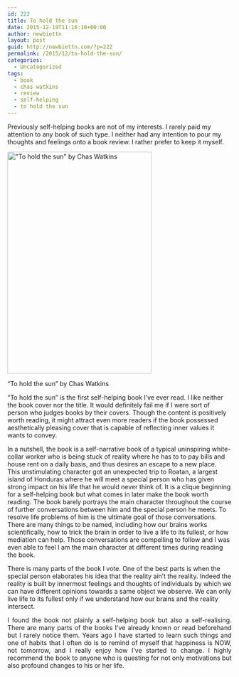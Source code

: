 ```yaml
---
id: 222
title: To hold the sun
date: 2015-12-19T11:16:10+00:00
author: newbiettn
layout: post
guid: http://newbiettn.com/?p=222
permalink: /2015/12/to-hold-the-sun/
categories:
  - Uncategorized
tags:
  - book
  - chas watkins
  - review
  - self-helping
  - to hold the sun
---
```

Previously self-helping books are not of my interests. I rarely paid my attention to any book of such type. I neither had any intention to pour my thoughts and feelings onto a book review. I rather prefer to keep it myself.

<div id="attachment_223" style="width: 334px" class="wp-caption aligncenter">
  <img class="wp-image-223 size-full" src="http://newbiettn.com/wp-content/uploads/2015/12/51IIT4LfKeL._SX322_BO1204203200_.jpg" alt="&quot;To hold the sun&quot; by Chas Watkins" width="324" height="499" srcset="http://newbiettn.com/wp-content/uploads/2015/12/51IIT4LfKeL._SX322_BO1204203200_.jpg 324w, http://newbiettn.com/wp-content/uploads/2015/12/51IIT4LfKeL._SX322_BO1204203200_-195x300.jpg 195w" sizes="(max-width: 324px) 100vw, 324px" />
  
  <p class="wp-caption-text">
    &#8220;To hold the sun&#8221; by Chas Watkins
  </p>
</div>

&#8220;To hold the sun&#8221; is the first self-helping book I&#8217;ve ever read. I like neither the book cover nor the title. It would definitely fail me if I were sort of person who judges books by their covers. Though the content is positively worth reading, it might attract even more readers if the book possessed aesthetically pleasing cover that is capable of reflecting inner values it wants to convey.

In a nutshell, the book is a self-narrative book of a typical uninspiring white-collar worker who is being stuck of reality where he has to to pay bills and house rent on a daily basis, and thus desires an escape to a new place. This unstimulating character got an unexpected trip to Roatan, a largest island of Honduras where he will meet a special person who has given strong impact on his life that he would never think of. It is a clique beginning for a self-helping book but what comes in later make the book worth reading. The book barely portrays the main character throughout the course of further conversations between him and the special person he meets. To resolve life problems of him is the ultimate goal of those conversations. There are many things to be named, including how our brains works scientifically, how to trick the brain in order to live a life to its fullest, or how mediation can help. Those conversations are compelling to follow and I was even able to feel I am the main character at different times during reading the book.

There is many parts of the book I vote. One of the best parts is when the special person elaborates his idea that the reality ain&#8217;t the reality. Indeed the reality is built by innermost feelings and thoughts of individuals by which we can have different opinions towards a same object we observe. We can only live life to its fullest only if we understand how our brains and the reality intersect.

<p style="text-align: justify;">
  I found the book not plainly a self-helping book but also a self-realising. There are many parts of the books I&#8217;ve already known or read beforehand but I rarely notice them. Years ago I have started to learn such things and one of habits that I often do is to remind of myself that happiness is NOW, not tomorrow, and I really enjoy how I&#8217;ve started to change. I highly recommend the book to anyone who is questing for not only motivations but also profound changes to his or her life.
</p>